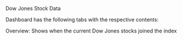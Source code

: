 Dow Jones Stock Data

Dashboard has the following tabs with the respective contents:

Overview: Shows when the current Dow Jones stocks joined the index
